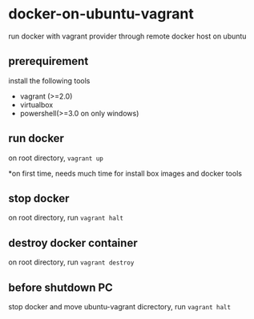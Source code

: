 # docker-on-ubuntu-vagrant
run docker with vagrant provider through remote docker host on ubuntu

## prerequirement
install the following tools
- vagrant (>=2.0)
- virtualbox
- powershell(>=3.0 on only windows)

## run docker
on root directory, ```vagrant up```

*on first time, needs much time for install box images and docker tools

## stop docker
on root directory, run ```vagrant halt```

## destroy docker container
on root directory, run ```vagrant destroy```

## before shutdown PC
stop docker and move ubuntu-vagrant dicrectory, run ```vagrant halt```


